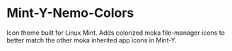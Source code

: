 # Mint-Y-Nemo-Colors
Icon theme built for Linux Mint. Adds colorized moka file-manager icons to better match the other moka inherited app icons in Mint-Y.
